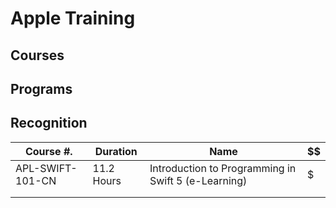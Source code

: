 # Apple Training

## Courses



## Programs



## Recognition

| Course #.        | Duration   | Name                                                | $$   |
| ---------------- | ---------- | --------------------------------------------------- | ---- |
| APL-SWIFT-101-CN | 11.2 Hours | Introduction to Programming in Swift 5 (e-Learning) | $    |
|                  |            |                                                     |      |
|                  |            |                                                     |      |

